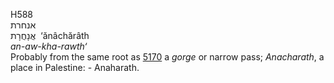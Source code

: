 <body>
  <p>H588<br>  אנחרת  <br> אֲנָחֲרָת  ‎  ‘ănâchărâth  <br><i>an-aw-kha-rawth‘ </i><br>Probably from the same root as <a href="h5170.htm">5170</a>  a <i>gorge</i> or narrow pass; <i>Anacharath</i>, a place in Palestine: - Anaharath.<br></p>
 </body>